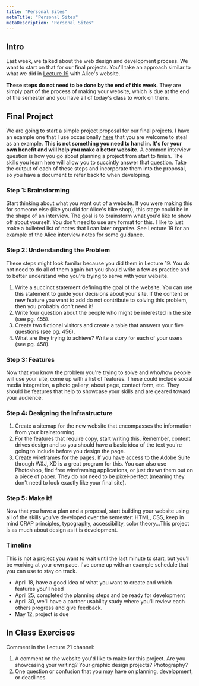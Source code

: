 ```yaml
---
title: "Personal Sites"
metaTitle: "Personal Sites"
metaDescription: "Personal Sites"
---
```


## Intro
Last week, we talked about the web design and development process. We want to start on that for our final projects.
You'll take an approach similar to what we did in [Lecture 19](/teaching/cis-275/web-dev-planning) with Alice's website.

**These steps do not need to be done by the end of this week.** They are simply part of the process of making your website, which is due at the end of the semester and you have all of today's class to work on them.

## Final Project
We are going to start a simple project proposal for our final projects. I have an example one that I use occasionally [here](/teaching/example-web-design-proposal) that you are
welcome to steal as an example. **This is not something you need to hand in. It's for your own benefit and will help you make a better website.** A common interview question is how you go about planning a project from start to finish. The skills you learn here will allow you to succintly answer that question. Take the output of each of these steps and incorporate them into the proposal, so you have a document to refer back to when developing.

### Step 1: Brainstorming
Start thinking about what you want out of a website. If you were making this for someone else (like you did for Alice's bike shop),
this stage could be in the shape of an interview. The goal is to brainstorm what you'd like to show off about yourself. You don't need
to use any format for this. I like to just make a bulleted list of notes that I can later organize. See Lecture 19 for an example of the Alice interview notes for some guidance.

### Step 2: Understanding the Problem
These steps might look familar because you did them in Lecture 19. You do not need to do all of them again but you should write a few as practice and to better understand who you're trying to serve with your website.

1. Write a succinct statement defining the goal of the website. You can use this statement to guide your decisions about your site. If the content or new feature you want to add do not
contribute to solving this problem, then you probably don't need it!
1. Write four question about the people who might be interested in the site (see pg. 455).
1. Create two fictional visitors and create a table that answers your five questions (see pg. 456).
1. What are they trying to achieve? Write a story for each of your users (see pg. 458).

### Step 3: Features
Now that you know the problem you're trying to solve and who/how people will use your site, come up with a list of features. These could include social media integration, a photo gallery, about page, contact form, etc. They should be features that help to showcase your skills and are geared toward your audience.

### Step 4: Designing the Infrastructure
1. Create a sitemap for the new website that encompasses the information from your brainstorming.
1. For the features that require copy, start writing this. Remember, content drives design and so you should have a basic idea of the text you're going to include before you design the page.
1. Create wireframes for the pages. If you have access to the Adobe Suite through W&J, XD is a great program for this. You can also use Photoshop, find free wireframing applications, or just drawn them out on a piece of paper. They do not need to be pixel-perfect (meaning they don't need to look exactly like your final site).

### Step 5: Make it!

Now that you have a plan and a proposal, start building your website using all of the skills you've developed over the semester: HTML, CSS, keep in mind CRAP principles, typography, accessibility, color theory...This project is as much about design as it is development.

### Timeline
This is not a project you want to wait until the last minute to start, but you'll be working at your own pace. I've come up with an example schedule that you can use to stay on track.

- April 18, have a good idea of what you want to create and which features you'll need
- April 25, completed the planning steps and be ready for development
- April 30, we'll have a partner usability study where you'll review each others progress and give feedback. 
- May 12, project is due

## In Class Exercises
Comment in the Lecture 21 channel:
1. A comment on the website you'd like to make for this project. Are you showcasing your writing? Your graphic design projects? Photography?
1. One question or confusion that you may have on planning, development, or deadlines.